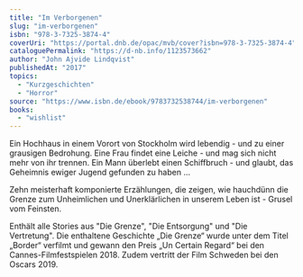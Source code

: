 ```yaml
---
title: "Im Verborgenen"
slug: "im-verborgenen"
isbn: "978-3-7325-3874-4"
coverUri: "https://portal.dnb.de/opac/mvb/cover?isbn=978-3-7325-3874-4"
cataloguePermalink: "https://d-nb.info/1123573662"
author: "John Ajvide Lindqvist"
publishedAt: "2017"
topics:
  - "Kurzgeschichten"
  - "Horror"
source: "https://www.isbn.de/ebook/9783732538744/im-verborgenen"
books: 
  - "wishlist"
---
```

Ein Hochhaus in einem Vorort von Stockholm wird lebendig - und zu einer
grausigen Bedrohung. Eine Frau findet eine Leiche - und mag sich nicht mehr 
von ihr trennen. Ein Mann überlebt einen Schiffbruch - und glaubt, das 
Geheimnis ewiger Jugend gefunden zu haben ...

Zehn meisterhaft komponierte Erzählungen, die zeigen, wie hauchdünn die Grenze 
zum Unheimlichen und Unerklärlichen in unserem Leben ist - Grusel vom Feinsten.

Enthält alle Stories aus "Die Grenze", "Die Entsorgung" und "Die Vertretung". 
Die enthaltene Geschichte „Die Grenze“ wurde unter dem Titel „Border“ verfilmt 
und gewann den Preis „Un Certain Regard“ bei den Cannes-Filmfestspielen 2018. 
Zudem vertritt der Film Schweden bei den Oscars 2019.